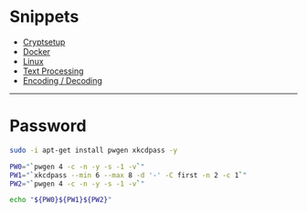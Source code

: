 # Snippets

* [Cryptsetup](cryptsetup.md)
* [Docker](docker.md)
* [Linux](linux.md)
* [Text Processing](text-processing.md)
* [Encoding / Decoding](encoding-decoding.md)

---

# Password
```bash
sudo -i apt-get install pwgen xkcdpass -y

PW0="`pwgen 4 -c -n -y -s -1 -v`"
PW1="`xkcdpass --min 6 --max 8 -d '-' -C first -n 2 -c 1`"
PW2="`pwgen 4 -c -n -y -s -1 -v`"

echo "${PW0}${PW1}${PW2}"
```
